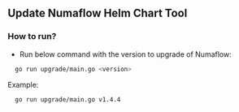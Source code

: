 ## Update Numaflow Helm Chart Tool

### How to run?
- Run below command with the version to upgrade of Numaflow:
```bash
  go run upgrade/main.go <version>
```

Example:
```bash
  go run upgrade/main.go v1.4.4
```